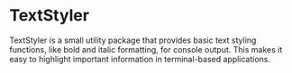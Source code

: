 # TextStyler
TextStyler is a small utility package that provides basic text styling functions, like bold and italic formatting, for console output. This makes it easy to highlight important information in terminal-based applications.
